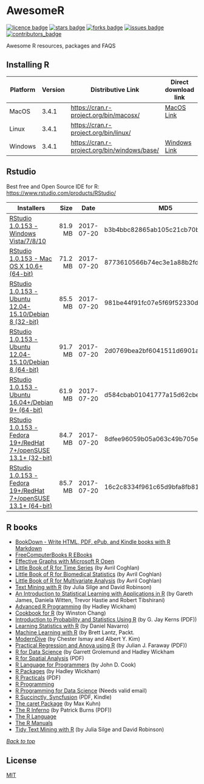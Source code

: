 # AwesomeR
<a name="header01"></a>
[![licence badge]][licence]
[![stars badge]][stars]
[![forks badge]][forks]
[![issues badge]][issues]
[![contributors_badge]][contributors]

[licence badge]:https://img.shields.io/badge/license-MIT-blue.svg
[stars badge]:https://img.shields.io/github/stars/ktaranov//AwesomeR.svg
[forks badge]:https://img.shields.io/github/forks/ktaranov//AwesomeR.svg
[issues badge]:https://img.shields.io/github/issues/ktaranov//AwesomeR.svg
[contributors_badge]:https://img.shields.io/github/contributors/ktaranov//AwesomeR.svg

[licence]:https://github.com/ktaranov//AwesomeR/blob/master/LICENSE
[stars]:https://github.com/ktaranov//AwesomeR/stargazers
[forks]:https://github.com/ktaranov//AwesomeR/network
[issues]:https://github.com/ktaranov//AwesomeR/issues
[contributors]:https://github.com/ktaranov//AwesomeR/graphs/contributors

Awesome R resources, packages and FAQS

## Installing R

| Platform | Version | Distributive Link                           | Direct download link | Size, Mb | SHA-1                                    |
|----------|---------|---------------------------------------------|----------------------|---------:|------------------------------------------|
| MacOS    | 3.4.1   | https://cran.r-project.org/bin/macosx/      | [MacOS Link]         | 61       | 4138852c052a2056ce648d886b9b47d8a514b762 |
| Linux    | 3.4.1   | https://cran.r-project.org/bin/linux/       |                      | 61       |                                          |
| Windows  | 3.4.1   | https://cran.r-project.org/bin/windows/base/| [Windows Link]       | 74       | 25527cd39a30b500e45cb65d967c45572ea183b6 |

[MacOS Link]:https://cran.r-project.org/bin/macosx/R-3.4.1.pkg
[Windows Link]:https://cran.r-project.org/bin/windows/base/R-3.4.1-win.exe


## Rstudio
Best free and Open Source IDE for R: https://www.rstudio.com/products/RStudio/

| Installers                                                       | Size    | Date       | MD5                              |
|------------------------------------------------------------------|--------:|------------|----------------------------------|
| [RStudio 1.0.153 - Windows Vista/7/8/10]                         | 81.9 MB | 2017-07-20 | b3b4bbc82865ab105c21cb70b17271b3 |
| [RStudio 1.0.153 - Mac OS X 10.6+ (64-bit)]                      | 71.2 MB | 2017-07-20 | 8773610566b74ec3e1a88b2fdb10c8b5 |
| [RStudio 1.0.153 - Ubuntu 12.04-15.10/Debian 8 (32-bit)]         | 85.5 MB | 2017-07-20 | 981be44f91fc07e5f69f52330da32659 |
| [RStudio 1.0.153 - Ubuntu 12.04-15.10/Debian 8 (64-bit)]         | 91.7 MB | 2017-07-20 | 2d0769bea2bf6041511d6901a1cf69c3 |
| [RStudio 1.0.153 - Ubuntu 16.04+/Debian 9+ (64-bit)]             | 61.9 MB | 2017-07-20 | d584cbab01041777a15d62cbef69a976 |
| [RStudio 1.0.153 - Fedora 19+/RedHat 7+/openSUSE 13.1+ (32-bit)] | 84.7 MB | 2017-07-20 | 8dfee96059b05a063c49b705eca0ceb4 |
| [RStudio 1.0.153 - Fedora 19+/RedHat 7+/openSUSE 13.1+ (64-bit)] | 85.7 MB | 2017-07-20 | 16c2c8334f961c65d9bfa8fb813ad7e7 |

[RStudio 1.0.153 - Windows Vista/7/8/10]:https://download1.rstudio.org/RStudio-1.0.153.exe
[RStudio 1.0.153 - Mac OS X 10.6+ (64-bit)]:https://download1.rstudio.org/RStudio-1.0.153.dmg
[RStudio 1.0.153 - Ubuntu 12.04-15.10/Debian 8 (32-bit)]:https://download1.rstudio.org/rstudio-1.0.153-i386.deb
[RStudio 1.0.153 - Ubuntu 12.04-15.10/Debian 8 (64-bit)]:https://download1.rstudio.org/rstudio-1.0.153-amd64.deb
[RStudio 1.0.153 - Ubuntu 16.04+/Debian 9+ (64-bit)]:https://download1.rstudio.org/rstudio-xenial-1.0.153-amd64.deb
[RStudio 1.0.153 - Fedora 19+/RedHat 7+/openSUSE 13.1+ (32-bit)]:https://download1.rstudio.org/rstudio-1.0.153-i686.rpm
[RStudio 1.0.153 - Fedora 19+/RedHat 7+/openSUSE 13.1+ (64-bit)]:https://download1.rstudio.org/rstudio-1.0.153-x86_64.rpm


## R books
 - [BookDown - Write HTML, PDF, ePub, and Kindle books with R Markdown](https://bookdown.org)
 - [FreeComputerBooks R EBooks](http://freecomputerbooks.com/langRBooks.html)
 - [Effective Graphs with Microsoft R Open](http://blog.revolutionanalytics.com/2016/05/e-book-effective-graphs.html)
 - [Little Book of R for Time Series](http://a-little-book-of-r-for-time-series.readthedocs.io/en/latest/index.html) (by Avril Coghlan)
 - [Little Book of R for Biomedical Statistics](http://a-little-book-of-r-for-biomedical-statistics.readthedocs.io/en/latest/index.html) (by Avril Coghlan)
 - [Little Book of R for Multivariate Analysis](http://little-book-of-r-for-multivariate-analysis.readthedocs.io/en/latest/index.html) (by Avril Coghlan)
 - [Text Mining with R](http://tidytextmining.com/) (by Julia Silge and David Robinson)
 - [An Introduction to Statistical Learning with Applications in R](http://www-bcf.usc.edu/~gareth/ISL/) (by Gareth James, Daniela Witten, Trevor Hastie and Robert Tibshirani)
 - [Advanced R Programming](http://adv-r.had.co.nz) (by Hadley Wickham)
 - [Cookbook for R](http://www.cookbook-r.com) (by Winston Chang)
 - [Introduction to Probability and Statistics Using R](http://cran.r-project.org/web/packages/IPSUR/vignettes/IPSUR.pdf) (by G. Jay Kerns (PDF))
 - [Learning Statistics with R](http://health.adelaide.edu.au/psychology/ccs/teaching/lsr) (by Daniel Navarro)
 - [Machine Learning with R](https://www.packtpub.com/packyt/free-ebook/r-machine-learning) (by Brett Lantz, Packt.
 - [ModernDive](https://ismayc.github.io/moderndiver-book/) (by Chester Ismay and Albert Y. Kim)
 - [Practical Regression and Anova using R](http://cran.r-project.org/doc/contrib/Faraway-PRA.pdf) (by Julian J. Faraway (PDF))
 - [R for Data Science](http://r4ds.had.co.nz) (by Garrett Grolemund and Hadley Wickham
 - [R for Spatial Analysis](http://www.columbia.edu/~cjd11/charles_dimaggio/DIRE/resources/spatialEpiBook.pdf) (PDF)
 - [R Language for Programmers](http://www.johndcook.com/blog/r_language_for_programmers) (by John D. Cook)
 - [R Packages](http://r-pkgs.had.co.nz) (by Hadley Wickham)
 - [R Practicals](http://www.columbia.edu/~cjd11/charles_dimaggio/DIRE/resources/R/practicalsBookNoAns.pdf) (PDF)
 - [R Programming](https://en.wikibooks.org/wiki/R_Programming)
 - [R Programming for Data Science](https://leanpub.com/rprogramming) (Needs valid email)
 - [R Succinctly, Syncfusion](https://www.syncfusion.com/resources/techportal/ebooks/rsuccinctly) (PDF, Kindle)
 - [The caret Package](http://topepo.github.io/caret/index.html) (by Max Kuhn)
 - [The R Inferno](http://www.burns-stat.com/pages/Tutor/R_inferno.pdf) (by Patrick Burns (PDF))
 - [The R Language](http://stat.ethz.ch/R-manual/R-patched/doc/html)
 - [The R Manuals](http://cran.r-project.org/manuals.html)
 - [Tidy Text Mining with R](http://tidytextmining.com) (by Julia Silge and David Robinson)

[*Back to top*](#header01)

## License
[MIT](/License)